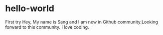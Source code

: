 # hello-world
First try
Hey, My name is Sang and I am new in Github community.Looking forward to this community. I love coding.
